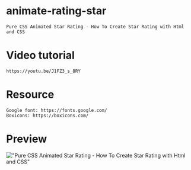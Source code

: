 # animate-rating-star

    Pure CSS Animated Star Rating - How To Create Star Rating with Html and CSS

# Video tutorial

    https://youtu.be/J1FZ3_s_8RY

# Resource

    Google font: https://fonts.google.com/
    Boxicons: https://boxicons.com/

# Preview

!["Pure CSS Animated Star Rating - How To Create Star Rating with Html and CSS"](https://user-images.githubusercontent.com/67447840/147625678-2ab0cb72-6c1a-4eef-8dcc-518a473af737.gif "Pure CSS Animated Star Rating - How To Create Star Rating with Html and CSS")